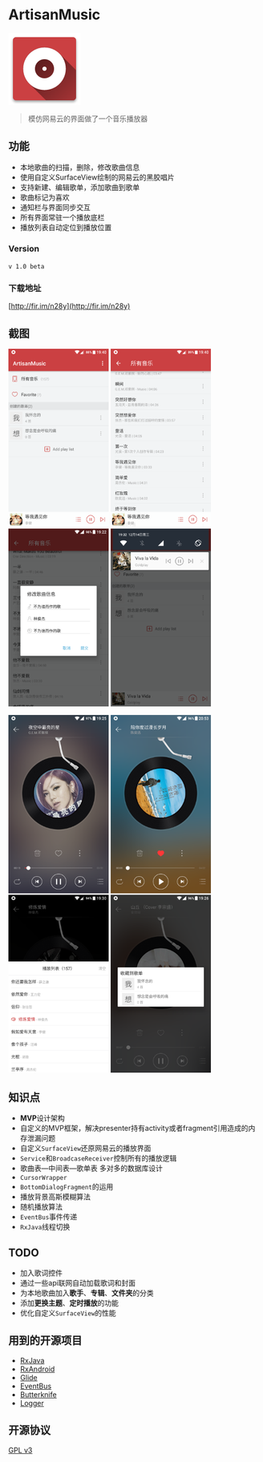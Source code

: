 # ArtisanMusic
![image](https://github.com/howshea/ArtisanMusic/raw/master/Screenshots/ic_launcher.png)
> 模仿网易云的界面做了一个音乐播放器

## 功能
- 本地歌曲的扫描，删除，修改歌曲信息
- 使用自定义SurfaceView绘制的网易云的黑胶唱片
- 支持新建、编辑歌单，添加歌曲到歌单 
- 歌曲标记为喜欢
- 通知栏与界面同步交互
- 所有界面常驻一个播放底栏
- 播放列表自动定位到播放位置

### Version
`v 1.0 beta`

### 下载地址
[http://fir.im/n28y](http://fir.im/n28y)

## 截图
<img src="https://github.com/howshea/ArtisanMusic/raw/master/Screenshots/Screenshot_20161214-194027.png" width=200>  <img src="https://github.com/howshea/ArtisanMusic/raw/master/Screenshots/Screenshot_20161214-194017.png" width=200>   <img src="https://github.com/howshea/ArtisanMusic/raw/master/Screenshots/Screenshot_20161214-192246.png" width=200>   <img src="https://github.com/howshea/ArtisanMusic/raw/master/Screenshots/Screenshot_20161214-193209.png" width=200>

<img src="https://github.com/howshea/ArtisanMusic/raw/master/Screenshots/Screenshot_20161214-192520.png" width=200>  <img src="https://github.com/howshea/ArtisanMusic/raw/master/Screenshots/Screenshot_20161214-205357.png" width=200>   <img src="https://github.com/howshea/ArtisanMusic/raw/master/Screenshots/Screenshot_20161214-193007.png" width=200>   <img src="https://github.com/howshea/ArtisanMusic/raw/master/Screenshots/Screenshot_20161214-192644.png" width=200>

## 知识点
- **MVP**设计架构
- 自定义的MVP框架，解决presenter持有activity或者fragment引用造成的内存泄漏问题
- 自定义`SurfaceView`还原网易云的播放界面
- `Service`和`BroadcaseReceiver`控制所有的播放逻辑
- 歌曲表—中间表—歌单表 多对多的数据库设计
- `CursorWrapper`
- `BottomDialogFragment`的运用
- 播放背景高斯模糊算法
- 随机播放算法
- `EventBus`事件传递
- `RxJava`线程切换

## TODO
- 加入歌词控件
- 通过一些api联网自动加载歌词和封面
- 为本地歌曲加入**歌手**、**专辑**、**文件夹**的分类
- 添加**更换主题**、**定时播放**的功能
- 优化自定义`SurfaceView`的性能


## 用到的开源项目
- [RxJava](https://github.com/ReactiveX/RxJava)
- [RxAndroid](https://github.com/ReactiveX/RxAndroid)
- [Glide](https://github.com/bumptech/glide)
- [EventBus](https://github.com/greenrobot/EventBus)
- [Butterknife](https://github.com/JakeWharton/butterknife)
- [Logger](https://github.com/orhanobut/logger)

## 开源协议
[GPL v3 ](https://github.com/howshea/ArtisanMusic/raw/master/LICENSE)
